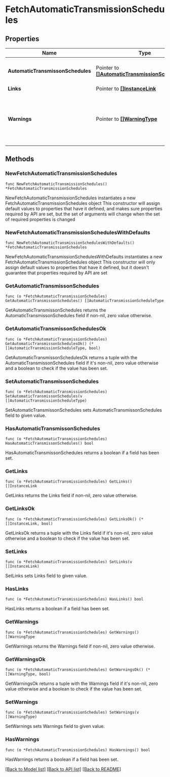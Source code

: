 # FetchAutomaticTransmissionSchedules

## Properties

Name | Type | Description | Notes
------------ | ------------- | ------------- | -------------
**AutomaticTransmissonSchedules** | Pointer to [**[]AutomaticTransmissionScheduleType**](AutomaticTransmissionScheduleType.md) | List of automatic transmission schedules | [optional] 
**Links** | Pointer to [**[]InstanceLink**](InstanceLink.md) |  | [optional] 
**Warnings** | Pointer to [**[]WarningType**](WarningType.md) | Used in conjunction with the Success element to define a business error. | [optional] 

## Methods

### NewFetchAutomaticTransmissionSchedules

`func NewFetchAutomaticTransmissionSchedules() *FetchAutomaticTransmissionSchedules`

NewFetchAutomaticTransmissionSchedules instantiates a new FetchAutomaticTransmissionSchedules object
This constructor will assign default values to properties that have it defined,
and makes sure properties required by API are set, but the set of arguments
will change when the set of required properties is changed

### NewFetchAutomaticTransmissionSchedulesWithDefaults

`func NewFetchAutomaticTransmissionSchedulesWithDefaults() *FetchAutomaticTransmissionSchedules`

NewFetchAutomaticTransmissionSchedulesWithDefaults instantiates a new FetchAutomaticTransmissionSchedules object
This constructor will only assign default values to properties that have it defined,
but it doesn't guarantee that properties required by API are set

### GetAutomaticTransmissonSchedules

`func (o *FetchAutomaticTransmissionSchedules) GetAutomaticTransmissonSchedules() []AutomaticTransmissionScheduleType`

GetAutomaticTransmissonSchedules returns the AutomaticTransmissonSchedules field if non-nil, zero value otherwise.

### GetAutomaticTransmissonSchedulesOk

`func (o *FetchAutomaticTransmissionSchedules) GetAutomaticTransmissonSchedulesOk() (*[]AutomaticTransmissionScheduleType, bool)`

GetAutomaticTransmissonSchedulesOk returns a tuple with the AutomaticTransmissonSchedules field if it's non-nil, zero value otherwise
and a boolean to check if the value has been set.

### SetAutomaticTransmissonSchedules

`func (o *FetchAutomaticTransmissionSchedules) SetAutomaticTransmissonSchedules(v []AutomaticTransmissionScheduleType)`

SetAutomaticTransmissonSchedules sets AutomaticTransmissonSchedules field to given value.

### HasAutomaticTransmissonSchedules

`func (o *FetchAutomaticTransmissionSchedules) HasAutomaticTransmissonSchedules() bool`

HasAutomaticTransmissonSchedules returns a boolean if a field has been set.

### GetLinks

`func (o *FetchAutomaticTransmissionSchedules) GetLinks() []InstanceLink`

GetLinks returns the Links field if non-nil, zero value otherwise.

### GetLinksOk

`func (o *FetchAutomaticTransmissionSchedules) GetLinksOk() (*[]InstanceLink, bool)`

GetLinksOk returns a tuple with the Links field if it's non-nil, zero value otherwise
and a boolean to check if the value has been set.

### SetLinks

`func (o *FetchAutomaticTransmissionSchedules) SetLinks(v []InstanceLink)`

SetLinks sets Links field to given value.

### HasLinks

`func (o *FetchAutomaticTransmissionSchedules) HasLinks() bool`

HasLinks returns a boolean if a field has been set.

### GetWarnings

`func (o *FetchAutomaticTransmissionSchedules) GetWarnings() []WarningType`

GetWarnings returns the Warnings field if non-nil, zero value otherwise.

### GetWarningsOk

`func (o *FetchAutomaticTransmissionSchedules) GetWarningsOk() (*[]WarningType, bool)`

GetWarningsOk returns a tuple with the Warnings field if it's non-nil, zero value otherwise
and a boolean to check if the value has been set.

### SetWarnings

`func (o *FetchAutomaticTransmissionSchedules) SetWarnings(v []WarningType)`

SetWarnings sets Warnings field to given value.

### HasWarnings

`func (o *FetchAutomaticTransmissionSchedules) HasWarnings() bool`

HasWarnings returns a boolean if a field has been set.


[[Back to Model list]](../README.md#documentation-for-models) [[Back to API list]](../README.md#documentation-for-api-endpoints) [[Back to README]](../README.md)


